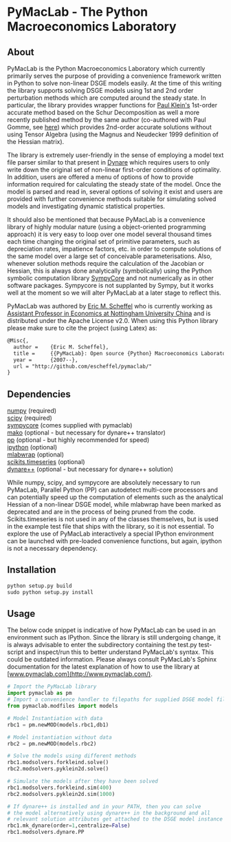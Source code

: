 PyMacLab - The Python Macroeconomics Laboratory
===============================================

About
-------
PyMacLab is the Python Macroeconomics Laboratory which currently primarily serves the purpose of providing
a convenience framework written in Python to solve non-linear DSGE models easily. At the time of this writing the library
supports solving DSGE models using 1st and 2nd order perturbation methods which are computed around the steady state.
In particular, the library provides wrapper functions for [Paul Klein's](http://paulklein.ca/newsite/start/start.php)
1st-order accurate method based on the Schur Decomposition as well a more recently published method by the same author
(co-authored with Paul Gomme, see [here](http://ideas.repec.org/a/eee/dyncon/v35y2011i4p604-615.html)) which provides
2nd-order accurate solutions without using Tensor Algebra (using the Magnus and Neudecker 1999 definition of the
Hessian matrix).

The library is extremely user-friendly in the sense of employing a model text file parser similar to that present in
[Dynare](http://www.dynare.org/) which requires users to only write down the original set of non-linear first-order
conditions of optimality. In addition, users are offered a menu of options of how to provide information required for
calculating the steady state of the model. Once the model is parsed and read in, several options of solving it exist
and users are provided with further convenience methods suitable for simulating solved models and investigating dynamic
statistical properties.

It should also be mentioned that because PyMacLab is a convenience library of highly modular nature (using
a object-oriented programming approach) it is very easy to loop over one model several thousand times each time changing
the original set of primitive parameters, such as depreciation rates, impatience factors, etc. in order to compute
solutions of the same model over a large set of conceivable parameterisations. Also, whenever solution methods require
the calculation of the Jacobian or Hessian, this is always done analytically (symbolically) using the Python
symbolic computation library [SympyCore](http://code.google.com/p/sympycore/) and not numerically as in other software
packages. Sympycore is not supplanted by Sympy, but it works well at the moment so we will alter PyMacLab at a later
stage to reflect this.

PyMacLab was authored by [Eric M. Scheffel](http://www.ericscheffel.com) who is currently working as [Assistant Professor
in Economics at Nottingham University China](http://www.nottingham.edu.cn/en/business/people/staffprofile/eric-scheffel.aspx)
and is distributed under the Apache License v2.0. When using this Python library please make sure to cite
the project (using Latex) as:

```latex
@Misc{,
  author =    {Eric M. Scheffel},
  title =     {{PyMacLab}: Open source {Python} Macroeconomics Laboratory},
  year =      {2007--},
  url = "http://github.com/escheffel/pymaclab/"
}
```


Dependencies
-------
[numpy](http://numpy.scipy.org/) (required)   
[scipy](http://www.scipy.org/) (required)   
[sympycore](http://code.google.com/p/sympycore/) (comes supplied with pymaclab)  
[mako](http://www.makotemplates.org/) (optional - but necessary for dynare++ translator)  
[pp](http://www.parallelpython.com/) (optional - but highly recommended for speed)   
[ipython](http://ipython.org/) (optional)   
[mlabwrap](http://mlabwrap.sourceforge.net/) (optional)   
[scikits.timeseries](http://pytseries.sourceforge.net/) (optional)  
[dynare++](http://www.dynare.org/documentation-and-support/dynarepp) (optional - but necessary for dynare++ solution)

While numpy, scipy, and sympycore are absolutely necessary to run PyMacLab, Parallel Python (PP)
can autodetect multi-core processors and can potentially speed up the computation of elements such as the analytical
Hessian of a non-linear DSGE model, while mlabwrap have been marked as deprecated and are in the process of
being pruned from the code. Scikits.timeseries is not used in any of the classes themselves, but is used in the example
test file that ships with the library, so it is not essential. To explore the use of PyMacLab interactively a special
IPython environment can be launched with pre-loaded convenience functions, but again, ipython is not a necessary
dependency.

Installation
------------
```python
python setup.py build
sudo python setup.py install
```

Usage
-----
The below code snippet is indicative of how PyMacLab can be used in an environment such as IPython. Since the library
is still undergoing change, it is always advisable to enter the subdirectory containing the test.py test-script and
inspect/run this to better understand PyMacLab's syntax. This could be outdated information. Please always consult
PyMacLab's Sphinx documentation for the latest explanation of how to use the library at
[www.pymaclab.com](http://www.pymaclab.com/).

```python
# Import the PyMacLab library
import pymaclab as pm
# Import a convenience handler to filepaths for supplied DSGE model files
from pymaclab.modfiles import models

# Model Instantiation with data
rbc1 = pm.newMOD(models.rbc1,db1)

# Model instantiation without data
rbc2 = pm.newMOD(models.rbc2)

# Solve the models using different methods
rbc1.modsolvers.forkleind.solve()
rbc2.modsolvers.pyklein2d.solve()

# Simulate the models after they have been solved
rbc1.modsolvers.forkleind.sim(400)
rbc2.modsolvers.pyklein2d.sim(1000)

# If dynare++ is installed and in your PATH, then you can solve
# the model alternatively using dynare++ in the background and all 
# relevant solution attributes get attached to the DSGE model instance
rbc1.mk_dynare(order=1,centralize=False)
rbc1.modsolvers.dynare.PP
```
